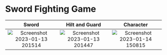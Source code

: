 # Sword Fighting Game


Sword | Hilt and Guard | Character
:-------------------------:|:-------------------------:|:-------------------------:
![Screenshot 2023-01-13 201514](https://user-images.githubusercontent.com/65002959/212740614-0b3398db-6a3c-4b4f-8015-737c86f0a1d3.png)  |  ![Screenshot 2023-01-13 201447](https://user-images.githubusercontent.com/65002959/212740626-8f0f4258-9d8e-4b97-9be2-f21aef707e4a.png) | ![Screenshot 2023-01-14 150815](https://user-images.githubusercontent.com/65002959/212740633-9f793784-5f4a-4201-b56e-067f7b310032.png)
